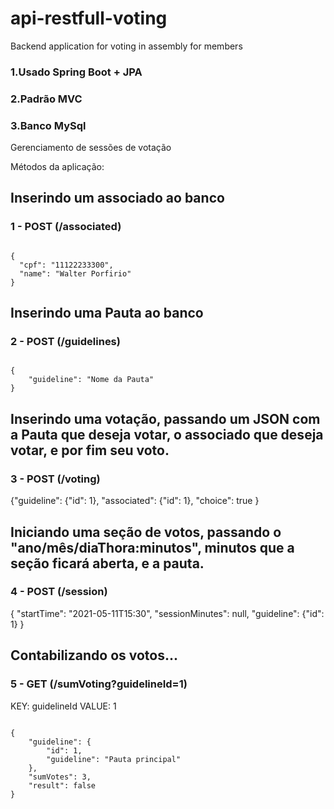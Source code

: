 # api-restfull-voting
Backend application for voting in assembly for members

<h3>1.Usado Spring Boot + JPA</h3>
<h3>2.Padrão MVC</h3>
<h3>3.Banco MySql</h3>


Gerenciamento de sessões de votação

   Métodos da aplicação:

<h2>Inserindo um associado ao banco</h2>
<h3>1 - POST (/associated)</h3>

<pre><code>
{
  "cpf": "11122233300",
  "name": "Walter Porfirio"
}
</code></pre>
  
  
<h2>Inserindo uma Pauta ao banco</h2>
<h3>2 - POST (/guidelines)</h3>
<pre><code>
{
    "guideline": "Nome da Pauta"
}
</code></pre>

<h2>Inserindo uma votação, passando um JSON com a Pauta que deseja votar, o associado que deseja votar, e por fim seu voto.</h2>
<h3>3 - POST (/voting)</h3>
</code></pre>
{"guideline": {"id": 1}, "associated": {"id": 1}, "choice": true }
</code></pre>

<h2>Iniciando uma seção de votos, passando o "ano/mês/diaThora:minutos", minutos que a seção ficará aberta, e a pauta.</h2>
<h3>4 - POST (/session)</h3>
</code></pre>
{
    "startTime": "2021-05-11T15:30",
    "sessionMinutes": null,
    "guideline": {"id": 1}
}
</code></pre>

<h2>Contabilizando os votos...</h2>
<h3>5 - GET (/sumVoting?guidelineId=1)</h3>
KEY: guidelineId VALUE: 1
<pre><code>
{
    "guideline": {
        "id": 1,
        "guideline": "Pauta principal"
    },
    "sumVotes": 3,
    "result": false
}
</code></pre>
